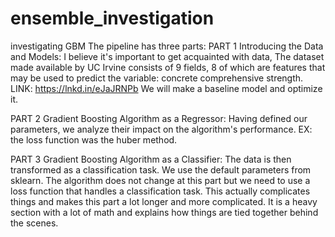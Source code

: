 # ensemble_investigation
investigating GBM
The pipeline has three parts:
PART 1 Introducing the Data and Models: I believe it's important to get acquainted with data, The dataset made available by UC Irvine consists of 9 fields, 8 of which are features that
may be used to predict the variable: concrete comprehensive strength. LINK: https://lnkd.in/eJaJRNPb We will make a baseline model and optimize it.

PART 2 Gradient Boosting Algorithm as a Regressor: Having defined our parameters, we analyze their impact on the algorithm's performance. EX: the loss function was the huber
method.

PART 3 Gradient Boosting Algorithm as a Classifier: The data is then transformed as a classification task. We use the default parameters from sklearn. The algorithm does not change
at this part but we need to use a loss function that handles a classification task. This actually complicates things and makes this part a lot longer and more complicated. It is a heavy
section with a lot of math and explains how things are tied together behind the scenes.
